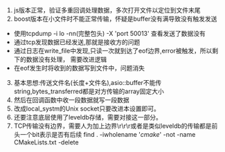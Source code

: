1. js版本正常，验证多重回调处理数据，多次打开文件以定位到文件末尾
2. boost版本在小文件时不能正常传输，怀疑是buffer没有满导致没有触发发送
 - 使用tcpdump -i lo -nn(完整包头) -X 'port 50013' 查看发送了数据没有
 - 通过tcp发现数据已经发送,那就是接收方的问题
 - 通过日志在write_file中发现,只读一次就到达了eof边界,error被触发，所以剩下的数据没有处理，
 需要改进逻辑
 - 在eof发生时将收到的数据写到文件中，问题消失

3. 基本思想:传送文件名(长度+文件名),asio::buffer不能传string,bytes_transferred都是对方传输的array固定大小
4. 然后在回调函数中收一段数据就写一段数据
5. 改成local_systm的Unix socket只要改进本设置即可。
6. 还要注意底层使用了leveldb存储，需要对接这一部分。
7. TCP传输没有边界，需要人为加上边界\r\r\r或者是类似leveldb的传输都是前头一个bit表示是否有后续
find . -iwholename '*cmake*' -not -name CMakeLists.txt -delete
